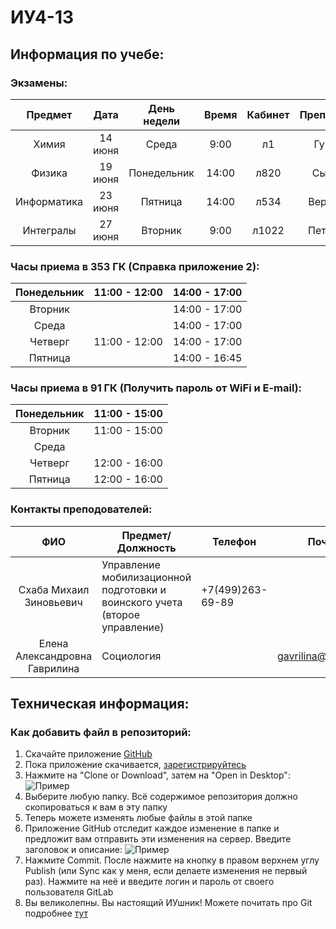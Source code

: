 # ИУ4-13
## Информация по учебе:
### Экзамены:
|   Предмет   |   Дата  | День недели | Время | Кабинет | Преподователь |
|:-----------:|:-------:|:-----------:|:-----:|:-------:|:-------------:|
|    Химия    | 14 июня |    Среда    |  9:00 |    л1   |   Гуров А.А.  |
|    Физика   | 19 июня | Понедельник | 14:00 |   л820  |   Сычев А.А.  |
| Информатика | 23 июня |   Пятница   | 14:00 |   л534  |  Верстов В.А. |
|  Интегралы  | 27 июня |   Вторник   |  9:00 |  л1022  |  Петрова Е.В. |

### Часы приема в 353 ГК (Справка приложение 2):
| Понедельник | 11:00 - 12:00 | 14:00 - 17:00 |
|:-----------:|---------------|---------------|
|   Вторник   |               | 14:00 - 17:00 |
|    Среда    |               | 14:00 - 17:00 |
|   Четверг   | 11:00 - 12:00 | 14:00 - 17:00 |
|   Пятница   |               | 14:00 - 16:45 |
### Часы приема в 91 ГК (Получить пароль от WiFi и E-mail):
| Понедельник | 11:00 - 15:00 |
|:-----------:|---------------|
|   Вторник   | 11:00 - 15:00 |
|    Среда    |               |
|   Четверг   | 12:00 - 16:00 |
|   Пятница   | 12:00 - 16:00 |
### Контакты преподователей:
|              ФИО              | Предмет/Должность                                                           | Телефон          | Почта              |
|:-----------------------------:|-----------------------------------------------------------------------------|------------------|--------------------|
|    Схаба Михаил Зиновьевич    | Управление мобилизационной подготовки и воинского учета (второе управление) | +7(499)263-69-89 |                    |
| Елена Александровна Гаврилина |  Социология                                                                 |                  | gavrilina@bmstu.ru |
## Техническая информация:
### Как добавить файл в репозиторий:
1. Скачайте приложение [GitHub](https://desktop.github.com/)
2. Пока приложение скачивается, [зарегистрируйтесь](https://github.com/join?source=header-home)
3. Нажмите на "Clone or Download", затем на "Open in Desktop":
![Пример](http://i.imgur.com/0Z6SOAA.png)
4. Выберите любую папку. Всё содержимое репозитория должно скопироваться к вам в эту папку
5. Теперь можете изменять любые файлы в этой папке
6. Приложение GitHub отследит каждое изменение в папке и предложит вам отправить эти изменения на сервер. Введите заголовок и описание:
![Пример](http://i.imgur.com/2XkFgzn.png)
7. Нажмите Commit. После нажмите на кнопку в правом верхнем углу Publish (или Sync как у меня, если делаете изменения не первый раз). Нажмите на неё и введите логин и пароль от своего пользователя GitLab
8. Вы великолепны. Вы настоящий ИУшник! Можете почитать про Git подробнее [тут](https://githowto.com/ru)
